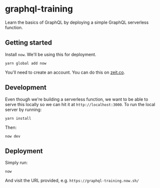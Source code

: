 # graphql-training

Learn the basics of GraphQL by deploying a simple GraphQL serverless function.

## Getting started

Install `now`. We'll be using this for deployment.

```
yarn global add now
```

You'll need to create an account. You can do this on [zeit.co](https://zeit.co/).

## Development

Even though we're building a serverless function, we want to be able to serve this locally so we can hit it at `http://localhost:3000`. To run the local server by running:

```
yarn install
```

Then:

```
now dev
```

## Deployment

Simply run:

```
now
```

And visit the URL provided, e.g. `https://graphql-training.now.sh/`
